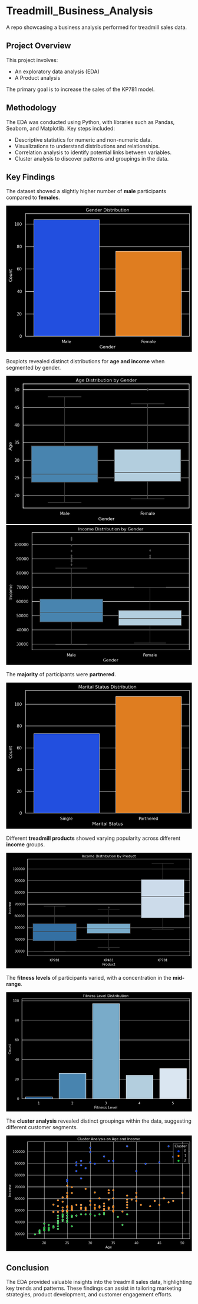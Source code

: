 # Treadmill_Business_Analysis
A repo showcasing a business analysis performed for treadmill sales data.

## Project Overview
This project involves:
- An exploratory data analysis (EDA)
- A Product analysis 

The primary goal is to increase the sales of the KP781 model.

## Methodology
The EDA was conducted using Python, with libraries such as Pandas, Seaborn, and Matplotlib. Key steps included:

- Descriptive statistics for numeric and non-numeric data.
- Visualizations to understand distributions and relationships.
- Correlation analysis to identify potential links between variables.
- Cluster analysis to discover patterns and groupings in the data.

## Key Findings

The dataset showed a slightly higher number of **male** participants compared to **females**.

![Gender Distribution](images/gender_dist.png)

Boxplots revealed distinct distributions for **age and income** when segmented by gender.

![Age Distribution by Gender](images/age_dist_by_gender.png)
![Income Distribution by Gender](images/income_dist_by_gender.png)

The **majority** of participants were **partnered**.

![Marital Status Distribution](images/marital_status_dist.png)

Different **treadmill products** showed varying popularity across different **income** groups.

![Income Distribution by Product](images/income_dist_by_product.png)

The **fitness levels** of participants varied, with a concentration in the **mid-range**.

![Fitness Level Distribution](images/fitness_dist.png)

The **cluster analysis** revealed distinct groupings within the data, suggesting different customer segments.

![Cluster Analysis](images/cluster_analysis_age_income.png)

## Conclusion
The EDA provided valuable insights into the treadmill sales data, highlighting key trends and patterns. These findings can assist in tailoring marketing strategies, product development, and customer engagement efforts.
